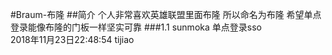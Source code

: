 #Braum-布隆
##简介
个人非常喜欢英雄联盟里面布隆 所以命名为布隆
希望单点登录能像布隆的门板一样坚实可靠
###1.1
sunmoka 单点登录sso <br>
2018年11月23日22:48:54
tijiao

